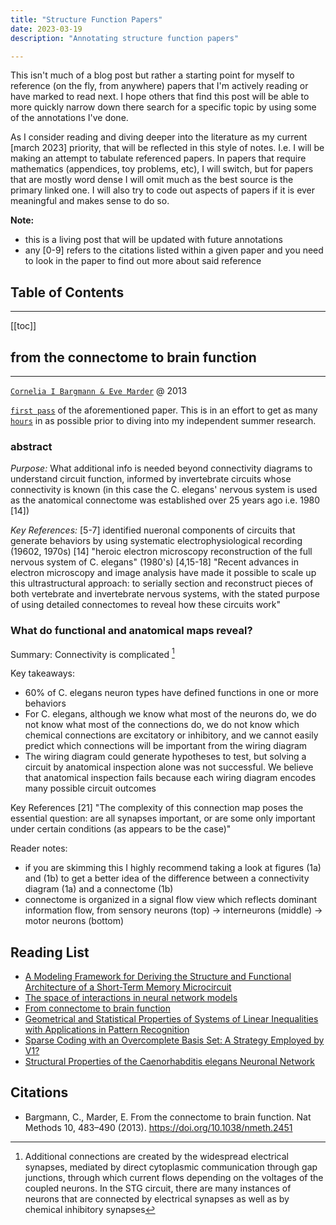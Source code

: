 ```yaml
---
title: "Structure Function Papers"
date: 2023-03-19
description: "Annotating structure function papers"

---
```

This isn't much of a blog post but rather a starting point for myself to reference (on the fly, from anywhere) papers that I'm actively reading or have marked to read next. I hope others that find this post will be able to more quickly narrow down there search for a specific topic by using some of the annotations I've done.

As I consider reading and diving deeper into the literature as my current [march 2023] priority, that will be reflected in this style of notes. I.e. I will be making an attempt to tabulate referenced papers. In papers that require mathematics (appendices, toy problems, etc), I will switch, but for papers that are mostly word dense I will omit much as the best source is the primary linked one. I will also try to code out aspects of papers if it is ever meaningful and makes sense to do so.

**Note:**
* this is a living post that will be updated with future annotations
* any [0-9] refers to the citations listed within a given paper and you need to look in the paper to find out more about said reference

## Table of Contents
---
[[toc]]

## from the connectome to brain function
---
[`Cornelia I Bargmann & Eve Marder`]("https://d1wqtxts1xzle7.cloudfront.net/48812919/From_the_connectome_to_brain_function20160913-29300-1fosjpb-libre.pdf?1473811373=&response-content-disposition=inline%3B+filename%3DFrom_the_connectome_to_brain_function.pdf&Expires=1679198836&Signature=CZEwAYZT2Kg7O4qeLuD-jpVrn3uYoWzaDw6FrBpZm1E6CBXAu4MfMCHjMV4pbpnkBZzIAEVTBsvol52ApIQALKdMMLJr2WLTcdsW3jR7wxb2LTDyCVnOV7sK6YEF2o5fRON5amNmzsUqo4-RHdIoe4S6I-IHxkviuxC5SrNAps5g-zkQXvNFn4hmpT-yeNR5G8kTbciiDhaLAhkbj1LfkK7kdXDcUcNg~ZI~wJNGpomL4LBJ5OKI~dwIwxbzXB-1N9A73ZKlyl1LiC2ozNPQGGwZbt5Z2PGouhVgkpqjK3cU33sT~e9WnMiaXA59b2xIyryIXphvWS-LLoyfK53AXw__&Key-Pair-Id=APKAJLOHF5GGSLRBV4ZA") @ 2013
<!-- here you would have a progress bar of hours spent on this post and how much you have spent so -->
<!-- far on it. time: 1:10:00 hr:min:sec -->

[`first pass`](https://web.stanford.edu/class/ee384m/Handouts/HowtoReadPaper.pdf) of the aforementioned paper. This is in an effort to get as many [`hours`](https://www.youtube.com/watch?v=cdiD-9MMpb0) in as possible prior to diving into my independent summer research. 

### abstract
*Purpose:* 
What additional info is needed beyond connectivity diagrams to understand circuit function, informed by invertebrate circuits whose connectivity is known (in this case the C. elegans' nervous system is used as the anatomical connectome was established over 25 years ago i.e. 1980 [14])

*Key References:*
[5-7] identified nueronal components of circuits that generate behaviors by using systematic electrophysiological recording (19602, 1970s)
[14] "heroic electron microscopy reconstruction of the full nervous system of C. elegans" (1980's)
[4,15-18] "Recent advances in electron microscopy and image analysis have made it possible to scale up this ultrastructural approach: to serially section and reconstruct pieces of both vertebrate and invertebrate nervous systems, with the stated purpose of using detailed connectomes to reveal how these circuits work"

### What do functional and anatomical maps reveal?
Summary: Connectivity is complicated [^complicated]

Key takeaways:
* 60% of C. elegans neuron types have defined functions in one or more behaviors
* For C. elegans, although we know what most of the neurons do, we do not know what most of the connections do, we do not know which chemical connections are excitatory or inhibitory, and we cannot easily predict which connections will be important from the wiring diagram
* The wiring diagram could generate hypotheses to test, but solving a circuit by anatomical inspection alone was not successful. We believe that anatomical inspection fails because each wiring diagram encodes many possible circuit outcomes

Key References
[21] "The complexity of this connection map poses the essential question: are all synapses important, or are some only important under certain conditions (as appears to be the case)"

Reader notes:
* if you are skimming this I highly recommend taking a look at figures (1a) and (1b) to get a better idea of the difference between a connectivity diagram (1a) and a connectome (1b)
* connectome is organized in a signal flow view which reflects dominant information flow, from sensory neurons (top) -> interneurons (middle) -> motor neurons (bottom)

[^complicated]: Additional connections are created by the widespread electrical synapses, mediated by direct cytoplasmic communication through gap junctions, through which current flows depending on the voltages of the coupled neurons. In the STG circuit, there are many instances of neurons that are connected by electrical synapses as well as by chemical inhibitory synapses



<!-- projects to build with code:
* sample heuristic of json activity ("firing") that has degenerate response clf ("actions") -->

## Reading List
* [A Modeling Framework for Deriving the Structure and Functional Architecture of a Short-Term Memory Microcircuit](https://drive.google.com/file/d/12peP0cvA6yXOCmo3HW1bdRqmGVuAAtg1/view?usp=share_link)
* [The space of interactions in neural network models](https://drive.google.com/file/d/1Fidly7Opqvq_lmegd3AD-AIYnxegTHgY/view?usp=share_link)
* [From connectome to brain function](https://drive.google.com/file/d/1lPd1AgE5EdPJYL5xKQulVKEEWymx5sGP/view?usp=share_link)
* [Geometrical and Statistical Properties of Systems of Linear Inequalities with Applications in Pattern Recognition](https://drive.google.com/file/d/1adQffIG-KziNR5JoiTB8QV7xNXzdKd_T/view?usp=share_link)
* [Sparse Coding with an Overcomplete Basis Set: A Strategy Employed by V1?](https://drive.google.com/file/d/1qFIHzCDTyFi6WiZCgGliVb10LMOix_Ep/view?usp=share_link)
* [Structural Properties of the Caenorhabditis elegans Neuronal Network](https://drive.google.com/file/d/1ETIxlWeSBeCc08WlUrZc8lISLPUWYsfC/view?usp=share_link)

## Citations
* Bargmann, C., Marder, E. From the connectome to brain function. Nat Methods 10, 483–490 (2013). https://doi.org/10.1038/nmeth.2451


